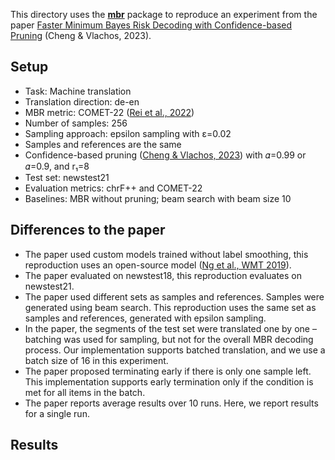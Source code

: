 This directory uses the [**mbr**](https://github.com/ZurichNLP/mbr) package to reproduce an experiment from the paper [Faster Minimum Bayes Risk Decoding with Confidence-based Pruning](https://aclanthology.org/2023.emnlp-main.767/) (Cheng & Vlachos, 2023).

## Setup
* Task: Machine translation
* Translation direction: de-en
* MBR metric: COMET-22 ([Rei et al., 2022](https://aclanthology.org/2022.wmt-1.52/))
* Number of samples: 256
* Sampling approach: epsilon sampling with ε=0.02
* Samples and references are the same
* Confidence-based pruning ([Cheng & Vlachos, 2023](https://aclanthology.org/2023.emnlp-main.767/)) with 𝛼=0.99 or 𝛼=0.9, and r₁=8
* Test set: newstest21
* Evaluation metrics: chrF++ and COMET-22
* Baselines: MBR without pruning; beam search with beam size 10

## Differences to the paper
* The paper used custom models trained without label smoothing, this reproduction uses an open-source model ([Ng et al., WMT 2019](https://aclanthology.org/W19-5333/)).
* The paper evaluated on newstest18, this reproduction evaluates on newstest21.
* The paper used different sets as samples and references. Samples were generated using beam search. This reproduction uses the same set as samples and references, generated with epsilon sampling.
* In the paper, the segments of the test set were translated one by one – batching was used for sampling, but not for the overall MBR decoding process. Our implementation supports batched translation, and we use a batch size of 16 in this experiment.
* The paper proposed terminating early if there is only one sample left. This implementation supports early termination only if the condition is met for all items in the batch.
* The paper reports average results over 10 runs. Here, we report results for a single run.

## Results
